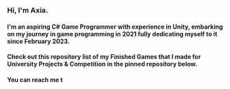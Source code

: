 
### Hi, I'm Axia.
#### I'm an aspiring C# Game Programmer with experience in Unity, embarking on my journey in game programming in 2021 fully dedicating myself to it since February 2023.

#### Check out this repository list of my **Finished Games** that I made for University Projects & Competition in the pinned repository below.

#### You can reach me t

<!--
**AxiaTheDeveloper/AxiaTheDeveloper** is a ✨ _special_ ✨ repository because its `README.md` (this file) appears on your GitHub profile.
Games that I have developed 
- 🔭 I’m currently working on ...
- 🌱 I’m currently learning ...
- 👯 I’m looking to collaborate on ...
- 🤔 I’m looking for help with ...
- 💬 Ask me about ...
- 📫 How to reach me: ...
- 😄 Pronouns: ...
- ⚡ Fun fact: ...
Here are some ideas to get you started:
--> 






